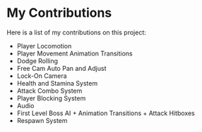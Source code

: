 <h1>My Contributions</h1>
<p>Here is a list of my contributions on this project:</p>
<ul>
  <li>Player Locomotion</li>
  <li>Player Movement Animation Transitions</li>
  <li>Dodge Rolling</li>
  <li>Free Cam Auto Pan and Adjust</li>
  <li>Lock-On Camera</li>
  <li>Health and Stamina System</li>
  <li>Attack Combo System</li>
  <li>Player Blocking System</li>
  <li>Audio</li>
  <li>First Level Boss AI + Animation Transitions + Attack Hitboxes</li>
  <li>Respawn System</li>
</ul>

